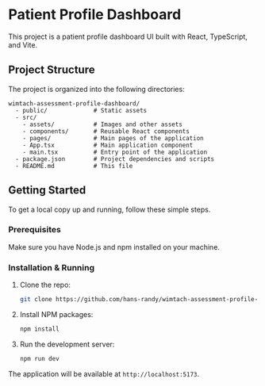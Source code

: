 # Patient Profile Dashboard

This project is a patient profile dashboard UI built with React, TypeScript, and Vite.

## Project Structure

The project is organized into the following directories:

```
wimtach-assessment-profile-dashboard/
  - public/             # Static assets
  - src/
    - assets/           # Images and other assets
    - components/       # Reusable React components
    - pages/            # Main pages of the application
    - App.tsx           # Main application component
    - main.tsx          # Entry point of the application
  - package.json        # Project dependencies and scripts
  - README.md           # This file
```

## Getting Started

To get a local copy up and running, follow these simple steps.

### Prerequisites

Make sure you have Node.js and npm installed on your machine.

### Installation & Running

1.  Clone the repo:
    ```sh
    git clone https://github.com/hans-randy/wimtach-assessment-profile-dashboard.git
    ```
2.  Install NPM packages:
    ```sh
    npm install
    ```
3.  Run the development server:
    ```sh
    npm run dev
    ```

The application will be available at `http://localhost:5173`.
